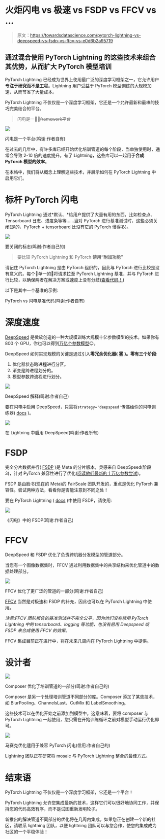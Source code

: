 # 火炬闪电 vs 极速 vs FSDP vs FFCV vs …

> 原文：<https://towardsdatascience.com/pytorch-lightning-vs-deepspeed-vs-fsdp-vs-ffcv-vs-e0d6b2a95719>

## 通过混合使用 PyTorch Lightning 的这些技术来组合其优势，从而扩大 PyTorch 模型培训

PyTorch Lightning 已经成为世界上使用最广泛的深度学习框架之一，它允许用户**专注于研究而不是工程**。Lightning 用户受益于 PyTorch 模型训练的大规模加速，从而节省了大量成本。

PyTorch Lightning 不仅仅是一个深度学习框架，它还是一个允许最新和最棒的技巧完美结合的平台。

> 闪电是一个̶f̶r̶a̶m̶e̶w̶o̶r̶k̶平台

![](img/1387b7a4795a9ceed45b8a4796fb5190.png)

闪电是一个平台(鸣谢:作者自有)

在过去的几年中，有许多库已经开始优化培训管道的每个阶段，当单独使用时，通常会导致 2-10 倍的速度提升。有了 Lightning，这些库可以一起用于**合成 PyTorch 模型的效率**。

在本帖中，我们将从概念上理解这些技术，并展示如何在 PyTorch Lightning 中启用它们。

# 标杆 PyTorch 闪电

PyTorch Lightning 通过*默认、*给用户提供了大量有用的东西，比如检查点、Tensorboard 日志、进度条等等……当对 PyTorch 进行基准测试时，这些必须关闭(是的，PyTorch + tensorboard 比没有它的 PyTorch 慢得多)。

![](img/8f5a1985b9331d8462281f5ef9a0a911.png)

要关闭的标志(鸣谢:作者自己的)

> 要比较 PyTorch Lightning 和 PyTorch **禁用“附加功能”**

请记住 PyTorch Lightning 是由 PyTorch 组织的，因此与 PyTorch 进行比较是没有意义的。每个👏单一的👏将请求拉至 PyTorch Lightning 基准，并与 PyTorch 进行比较，以确保两者在解决方案或速度上没有分歧([查看代码！](https://github.com/PyTorchLightning/pytorch-lightning/blob/master/tests/benchmarks/test_basic_parity.py))

以下是其中一个基准的示例:

PyTorch vs 闪电基准代码(鸣谢:作者自有)

# 深度速度

[DeepSpeed](https://github.com/microsoft/DeepSpeed) 是微软创造的一种大规模训练大规模十亿参数模型的技术。如果你有 800 个 GPU，你也可以得到[万亿个参数模型](https://www.microsoft.com/en-us/research/blog/deepspeed-extreme-scale-model-training-for-everyone/)😉。

DeepSpeed 如何实现规模的关键是通过引入**零冗余优化器(** [**零**](https://www.deepspeed.ai/tutorials/zero/) **)。零有三个阶段:**

1.  优化器状态跨进程进行分区。
2.  渐变是跨进程划分的。
3.  模型参数跨流程进行划分。

![](img/4332e19ad9ca0b7d2523ca1c7aafc87e.png)

DeepSpeed 解释(鸣谢:作者自己)

要在闪电中启用 DeepSpeed，只需将`strategy='deepspeed'`传递给你的闪电训练器( [docs](https://pytorch-lightning.readthedocs.io/en/1.2.0/advanced/multi_gpu.html?highlight=deepspeed#deepspeed) )。

![](img/2fcb7c200719815b1090fc3f30b76e75.png)

在 Lightning 中启用 DeepSpeed(鸣谢:作者所有)

# FSDP

完全分片数据并行( [FSDP](https://fairscale.readthedocs.io/en/stable/api/nn/fsdp.html) )是 Meta 的分片版本，灵感来自 DeepSpeed(阶段 3)，针对 PyTorch 兼容性进行了优化([阅读他们最新的 1 万亿参数尝试](https://pytorch.medium.com/training-a-1-trillion-parameter-model-with-pytorch-fully-sharded-data-parallel-on-aws-3ac13aa96cff))。

FSDP 是由脸书(现在的 Meta)的 FairScale 团队开发的，重点是优化 PyTorch 兼容性。尝试两种方法，看看你是否能注意到不同之处！

要在 PyTorch Lightning ( [docs](https://pytorch-lightning.readthedocs.io/en/stable/advanced/advanced_gpu.html) )中使用 FSDP，请使用:

![](img/4fb054db1eac7e94e2b1a2ea6fd721d7.png)

《闪电》中的 FSDP(鸣谢:作者自己)

# FFCV

DeepSpeed 和 FSDP 优化了负责跨机器分发模型的管道部分。

当您有一个图像数据集时，FFCV 通过利用数据集中的共享结构来优化管道中的数据处理部分。

![](img/ab6c94d3ae1d557351d30cb2980c48f4.png)

FFCV 优化了更广泛的管道的一部分(鸣谢:作者自己)

[FFCV](https://github.com/libffcv/ffcv) 当然是对极速和 FSDP 的补充，因此也可以在 PyTorch Lightning 中使用。

*注意:FFCV 团队报告的基准测试并不完全公平，因为他们没有禁用 PyTorch Lightning 中的 tensorboard、logging 等功能，也没有启用 Deepspeed 或 FSDP 来合成使用 FFCV 的效果。*

FFCV 集成目前正在进行中，将在未来几周内在 PyTorch Lightning 中提供。

[](https://github.com/PyTorchLightning/pytorch-lightning/issues/11538)  

# 设计者

![](img/ff3f528e5d439bdef9823d8a6a0d97e5.png)

Composer 优化了培训管道的一部分(鸣谢:作者自己的)

Composer 是另一个处理培训管道不同部分的库。Composer 添加了某些技术，如 BlurPooling、ChannelsLast、CutMix 和 LabelSmoothing。

这些技术可以在优化开始之前添加到模型中。这意味着，要将 composer 与 PyTorch Lightning 一起使用，您只需在开始训练循环之前对模型手动运行优化即可。

![](img/34f8a4407a91dc72e71cb6b35c7e84cb.png)

马赛克优化适用于兼容 PyTorch 闪电(信用:作者自己的)

Lightning 团队正在研究将 mosaic 与 PyTorch Lightning 整合的最佳方式。

[](https://github.com/PyTorchLightning/pytorch-lightning/issues/12360)  

# 结束语

PyTorch Lightning 不仅仅是一个深度学习框架，它还是一个平台！

PyTorch Lightning 允许您集成最新的技术，这样它们可以很好地协同工作，并保持您的代码高效有序，而不是试图重新发明轮子。

新推出的解决管道不同部分的优化将在几周内集成。如果您正在创建一个新的社区，请联系 lightning 团队，以便 lightning 团队可以与您合作，使您的集成成为社区的一个平稳体验！